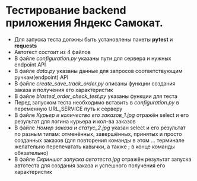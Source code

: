 ﻿# Тестирование backend приложения Яндекс Самокат. 

- Для запуска теста должны быть установлены пакеты **pytest** и **requests**
- Автотест состоит из 4 файлов
- В файле *configuration.py* указаны пути для сервера и нужных endpoint API
- В файле *data.py* указаны данные для запросов соответствующим ручкам(endpoint) API
- В файле *create_save_track_order.py* описаны функции создания заказа и получения его характеристик
- В файле *blasted_order_check_test.py* указаны функции для теста
- Перед запуском теста необходимо вставить в *configuration.py* в переменную URL_SERVICE путь к серверу
- В файле *Курьер и количество его заказов_1.jpg* отражён select и его результат для логина курьера и кол-ва заказов 
- В файле *Номер заказа и статус_2.jpg* указан select и его результат по разным типам: отменённых, завершённых, принятых и просто созданных заказов (для повторения команды в этом ... терминале желательно перепечатать кавычки, а также ; в конце команды обязательно)
- В файле *Скриншот запуска автотеста.jpg* отражён результат запуска автотеста для создания заказа и успешного получения его характеристик
